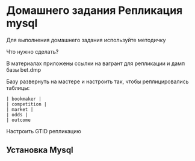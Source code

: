 # Домашнего задания Репликация mysql

Для выполнения домашнего задания используйте методичку

Что нужно сделать?

В материалах приложены ссылки на вагрант для репликации и дамп базы bet.dmp

Базу развернуть на мастере и настроить так, чтобы реплицировались таблицы:
```
| bookmaker |
| competition |
| market |
| odds |
| outcome
```
Настроить GTID репликацию

## Установка Mysql
